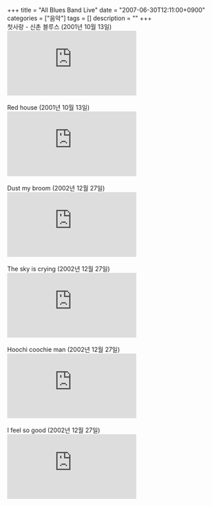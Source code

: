 +++
title = "All Blues Band Live"
date = "2007-06-30T12:11:00+0900"
categories = ["음악"]
tags = []
description = ""
+++
<span class="copyright_entry" style="display:block;" title="All Blues Band Live @@**@@http://shed.egloos.com/1594367"></span>첫사랑 - 신촌 블루스 (2001년 10월 13일)
<br>
<embed src="http://babyoilband.com/allblues/ablive_firstlove_20011013.asf" autostart="0" loop="0">
<br>
<br>Red house (2001년 10월 13일)
<br>
<embed src="http://babyoilband.com/allblues/ablive_redhouse_20011013.asf" autostart="0" loop="0">
<br>
<br>Dust my broom (2002년 12월 27일)
<br>
<embed src="http://babyoilband.com/allblues/ablive-1-dust_my_broom_20021227.asf" autostart="0" loop="0">
<br>
<br>The sky is crying (2002년 12월 27일)
<br>
<embed src="http://babyoilband.com/allblues/ablive-2-the_sky_is_crying_20021227.asf" autostart="0" loop="0">
<br>
<br>Hoochi coochie man (2002년 12월 27일)
<br>
<embed src="http://babyoilband.com/allblues/ablive-3-hoochie_coochie_man_20021227.asf" autostart="0" loop="0">
<br>
<br>I feel so good (2002년 12월 27일)
<br>
<embed src="http://babyoilband.com/allblues/ablive-4-i_feel_so_good_20021227.asf" autostart="0" loop="0">
<br> 
<!--
       <rdf:RDF xmlns:rdf="http://www.w3.org/1999/02/22-rdf-syntax-ns#"
		    xmlns:dc="http://purl.org/dc/elements/1.1/"
		    xmlns:trackback="http://madskills.com/public/xml/rss/module/trackback/">
       <rdf:Description
	        rdf:about="http://shed.egloos.com/1594367"
	        dc:identifier="http://shed.egloos.com/1594367"
	        dc:title="All Blues Band Live "
	        trackback:ping="http://shed.egloos.com/tb/1594367"/>
       </rdf:RDF>
       -->

<ul></ul>